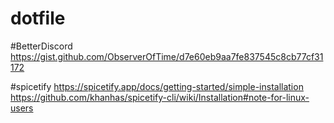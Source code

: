 # dotfile

#BetterDiscord
https://gist.github.com/ObserverOfTime/d7e60eb9aa7fe837545c8cb77cf31172

#spicetify
https://spicetify.app/docs/getting-started/simple-installation
https://github.com/khanhas/spicetify-cli/wiki/Installation#note-for-linux-users
